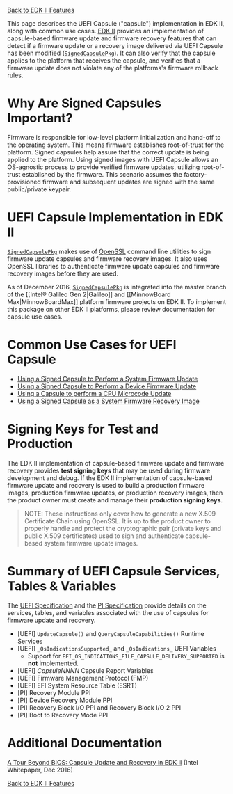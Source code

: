 [Back to EDK II Features](EDKII-Packages)

This page describes the UEFI Capsule ("capsule") implementation in EDK II, along with common use cases. [EDK II](https://github.com/tianocore/edk2) provides an implementation of capsule-based firmware update and firmware recovery features that can detect if a firmware update or a recovery image delivered via UEFI Capsule has been modified ([`SignedCapsulePkg`](https://github.com/tianocore/edk2/tree/master/SignedCapsulePkg)).  It can also verify that the capsule applies to the platform that receives the capsule, and verifies that a firmware update does not violate any of the platforms's firmware rollback rules.

# Why Are Signed Capsules Important?

Firmware is responsible for low-level platform initialization and hand-off to the operating system. This means firmware establishes root-of-trust for the platform. Signed capsules help assure that the correct update is being applied to the platform. Using signed images with UEFI Capsule allows an OS-agnostic process to provide verified firmware updates, utilizing root-of-trust established by the firmware. This scenario assumes the factory-provisioned firmware and subsequent updates are signed with the same public/private keypair.

# UEFI Capsule Implementation in EDK II

[`SignedCapsulePkg`](https://github.com/tianocore/edk2/tree/master/SignedCapsulePkg) makes use of [OpenSSL](https://www.openssl.org/) command line utilities to sign firmware update capsules and firmware recovery images.  It also uses OpenSSL libraries to authenticate firmware update capsules and firmware recovery images before they are used.

As of December 2016, [`SignedCapsulePkg`](https://github.com/tianocore/edk2/tree/master/SignedCapsulePkg) is integrated into the master branch of the [[Intel® Galileo Gen 2|Galileo]] and [[MinnowBoard Max|MinnowBoardMax]] platform firmware projects on EDK II. To implement this package on other EDK II platforms, please review documentation for capsule use cases.

# Common Use Cases for UEFI Capsule

* [Using a Signed Capsule to Perform a System Firmware Update](Capsule-Based-System-Firmware-Update)
* [Using a Signed Capsule to Perform a Device Firmware Update](Capsule-Based-Device-Firmware-Update)
* [Using a Capsule to perform a CPU Microcode Update](Capsule-Based-CPU-Microcode-Update)
* [Using a Signed Capsule as a System Firmware Recovery Image](Capsule-Based-System-Recovery-Image)

# Signing Keys for Test and Production

The EDK II implementation of capsule-based firmware update and firmware recovery provides **test signing keys** that may be used during firmware development and debug.  If the EDK II implementation of capsule-based firmware update and recovery is used to build a production firmware images, production firmware updates, or production recovery images, then the product owner must create and manage their **production signing keys**.

> NOTE: These instructions only cover how to generate a new X.509 Certificate Chain using OpenSSL. It is up to the product owner to properly handle and protect the cryptographic pair (private keys and public X.509 certificates) used to sign and authenticate capsule-based system firmware update images.

# Summary of UEFI Capsule Services, Tables & Variables

The [UEFI Specification](http://www.uefi.org) and the [PI Specification](http://www.uefi.org) provide details on the services, tables, and variables associated with the use of capsules for firmware update and recovery.

* [UEFI] `UpdateCapsule()` and `QueryCapsuleCapabilities()` Runtime Services
* [UEFI] `_OsIndicationsSupported_` and `_OsIndications_` UEFI Variables 
  + Support for `EFI_OS_INDICATIONS_FILE_CAPSULE_DELIVERY_SUPPORTED` is **not** implemented.
* [UEFI] _CapsuleNNNN_ Capsule Report Variables
* [UEFI] Firmware Management Protocol (FMP)
* [UEFI] EFI System Resource Table (ESRT)
* [PI] Recovery Module PPI
* [PI] Device Recovery Module PPI
* [PI] Recovery Block I/O PPI and Recovery Block I/O 2 PPI
* [PI] Boot to Recovery Mode PPI

# Additional Documentation

[A Tour Beyond BIOS: Capsule Update and Recovery in EDK II](https://github.com/tianocore-docs/Docs/raw/master/White_Papers/A_Tour_Beyond_BIOS_Capsule_Update_and_Recovery_in_EDK_II.pdf) (Intel Whitepaper, Dec 2016)

[Back to EDK II Features](EDKII-Packages)
